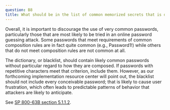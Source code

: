 ```yaml
---
question: B8
title: What should be in the list of common memorized secrets that is described in SP 800-63B section 5.1.1.2?
---
```

Overall, it is important to discourage the use of very common passwords, particularly those that are most likely to be tried in an online password guessing attack. Some passwords that meet requirements of common composition rules are in fact quite common (e.g., Password1!) while others that do not meet composition rules are not common at all.

The dictionary, or blacklist, should contain likely common passwords without particular regard to how they are composed. If passwords with repetitive characters meet that criterion, include them. However, as our forthcoming implementation resource center will point out, the blacklist should not include every conceivable password; that is likely to cause user frustration, which often leads to predictable patterns of behavior that attackers are likely to anticipate.

See [SP 800-63B section 5.1.1.2](https://pages.nist.gov/800-63-3/sp800-63b.html#memsecretver).
